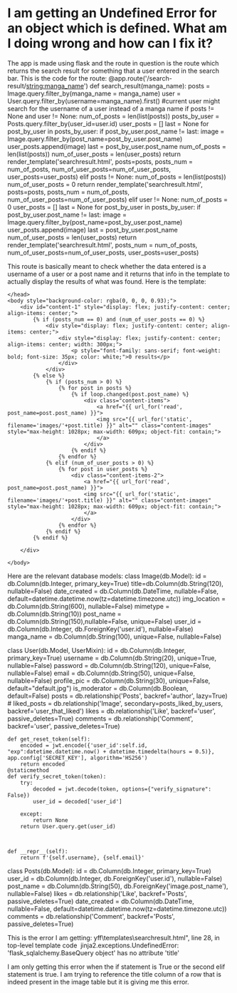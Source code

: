 
# I am getting an Undefined Error for an object which is defined. What am I doing wrong and how can I fix it?

The app is made using flask and the route in question is the route which returns the search result for something that a user entered in the search bar.
This is the code for the route:
@app.route('/search-result/<string:manga_name>')
def search_result(manga_name):
    posts = Image.query.filter_by(manga_name = manga_name)
    user = User.query.filter_by(username=manga_name).first() #current user might search for the username of a user instead of a manga name
    if posts != None and user != None:
        num_of_posts = len(list(posts))
        posts_by_user = Posts.query.filter_by(user_id=user.id)
        user_posts = []
        last = None
        for post_by_user in posts_by_user:
            if post_by_user.post_name != last:
                image = Image.query.filter_by(post_name=post_by_user.post_name)
                user_posts.append(image)
            last = post_by_user.post_name
        num_of_posts = len(list(posts))
        num_of_user_posts = len(user_posts)
        return render_template('searchresult.html', posts=posts, posts_num = num_of_posts, num_of_user_posts=num_of_user_posts, user_posts=user_posts)
    elif posts != None:
        num_of_posts = len(list(posts))
        num_of_user_posts = 0
        return render_template('searchresult.html', posts=posts, posts_num = num_of_posts, num_of_user_posts=num_of_user_posts)
    elif user != None:
        num_of_posts = 0
        user_posts = []
        last = None
        for post_by_user in posts_by_user:
            if post_by_user.post_name != last:
                image = Image.query.filter_by(post_name=post_by_user.post_name)
                user_posts.append(image)
            last = post_by_user.post_name
        num_of_user_posts = len(user_posts)
        return render_template('searchresult.html', posts_num = num_of_posts, num_of_user_posts=num_of_user_posts, user_posts=user_posts)

This route is basically meant to check whether the data entered is a username of a user or a post name and it returns that info in the template to actually display the results of what was found.
Here is the template:
<html>
    <head>

    </head>
    <body style="background-color: rgba(0, 0, 0, 0.93);">
        <div id="content-1" style="display: flex; justify-content: center; align-items: center;">
            {% if (posts_num == 0) and (num_of_user_posts == 0) %}
                <div style="display: flex; justify-content: center; align-items: center;">
                    <div style="display: flex; justify-content: center; align-items: center; width: 300px;">
                        <p style="font-family: sans-serif; font-weight: bold; font-size: 35px; color: white;">0 results</p>
                    </div>
                </div>
            {% else %}
                {% if (posts_num > 0) %}
                    {% for post in posts %}
                        {% if loop.changed(post.post_name) %}
                            <div class="content-items">
                                <a href="{{ url_for('read', post_name=post.post_name) }}">
                                <img src="{{ url_for('static', filename='images/'+post.title) }}" alt="" class="content-images" style="max-height: 1028px; max-width: 609px; object-fit: contain;">
                                </a>
                            </div>
                        {% endif %}
                    {% endfor %}
                {% elif (num_of_user_posts > 0) %}
                    {% for post in user_posts %}
                        <div class="content-items-2">
                            <a href="{{ url_for('read', post_name=post.post_name) }}">
                            <img src="{{ url_for('static', filename='images/'+post.title) }}" alt="" class="content-images" style="max-height: 1028px; max-width: 609px; object-fit: contain;">
                            </a>
                        </div>
                    {% endfor %}
                {% endif %}
            {% endif %}

        </div>
        
    </body>
</html>

Here are the relevant database models:
class Image(db.Model):
    id = db.Column(db.Integer, primary_key=True)
    title=db.Column(db.String(120), nullable=False)
    date_created = db.Column(db.DateTime, nullable=False, default=datetime.datetime.now(tz=datetime.timezone.utc))
    img_location = db.Column(db.String(600), nullable=False)
    mimetype = db.Column(db.String(10))
    post_name = db.Column(db.String(150),nullable=False, unique=False)
    user_id = db.Column(db.Integer, db.ForeignKey('user.id'), nullable=False)
    manga_name = db.Column(db.String(100), unique=False, nullable=False)

class User(db.Model, UserMixin):
    id = db.Column(db.Integer, primary_key=True)
    username = db.Column(db.String(20), unique=True, nullable=False)
    password = db.Column(db.String(120), unique=False, nullable=False)
    email = db.Column(db.String(50), unique=False, nullable=False)
    profile_pic = db.Column(db.String(30), unique=False, default="default.jpg")
    is_moderator = db.Column(db.Boolean, default=False)
    posts = db.relationship('Posts', backref='author', lazy=True)
    # liked_posts = db.relationship('Image', secondary=posts_liked_by_users, backref='user_that_liked')
    likes = db.relationship('Like', backref='user', passive_deletes=True)
    comments = db.relationship('Comment', backref='user', passive_deletes=True)

    def get_reset_token(self):
        encoded = jwt.encode({'user_id':self.id, "exp":datetime.datetime.now() + datetime.timedelta(hours = 0.5)}, app.config['SECRET_KEY'], algorithm='HS256')
        return encoded
    @staticmethod
    def verify_secret_token(token):
        try:
            decoded = jwt.decode(token, options={"verify_signature": False})
            user_id = decoded['user_id']
            
        except:
            return None
        return User.query.get(user_id)
        

    
    def __repr__(self):
        return f'{self.username}, {self.email}'

class Posts(db.Model):
    id = db.Column(db.Integer, primary_key=True)
    user_id = db.Column(db.Integer, db.ForeignKey('user.id'), nullable=False)
    post_name = db.Column(db.String(50), db.ForeignKey('image.post_name'), nullable=False)
    likes = db.relationship('Like', backref='Posts', passive_deletes=True)
    date_created = db.Column(db.DateTime, nullable=False, default=datetime.datetime.now(tz=datetime.timezone.utc))
    comments = db.relationship('Comment', backref='Posts', passive_deletes=True)

This is the error I am getting:
yff\templates\searchresult.html", line 28, in top-level template code
    <img src="{{ url_for('static', filename='images/'+post.title) }}" alt="" class="content-images" style="max-height: 1028px; max-width: 609px; object-fit: contain;">
jinja2.exceptions.UndefinedError: 'flask_sqlalchemy.BaseQuery object' has no attribute 'title'

I am only getting this error when the if statement is True or the second elif statement is true. I am trying to reference the title column of a row that is indeed present in the image table but it is giving me this error.

        
